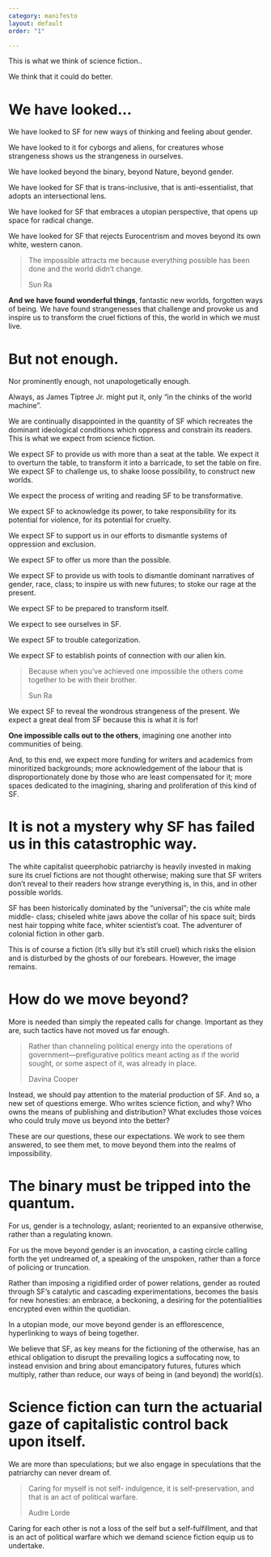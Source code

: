 ```yaml
---
category: manifesto
layout: default
order: "1"

---
```

This is what we think of science fiction..

We think that it could do better.

# We have looked...

We have looked to SF for new ways of thinking and feeling about gender.

We have looked to it for cyborgs and aliens, for creatures whose strangeness shows us the strangeness in ourselves.

We have looked beyond the binary, beyond Nature, beyond gender.

We have looked for SF that is trans-inclusive, that is anti-essentialist, that adopts an intersectional lens.

We have looked for SF that embraces a utopian perspective, that opens up space for radical change.

We have looked for SF that rejects Eurocentrism and moves beyond its own white, western canon.

> The impossible attracts me because everything possible has been done and the world didn’t change.
>
> Sun Ra

**And we have found wonderful things**, fantastic new worlds, forgotten ways of being. We have found strangenesses that challenge and provoke us and inspire us to transform the cruel fictions of this, the world in which we must live.

# But not enough.

Nor prominently enough, not unapologetically enough.

Always, as James Tiptree Jr. might put it, only “in the chinks of the world machine”.

We are continually disappointed in the quantity of SF which recreates the dominant ideological conditions which oppress and constrain its readers. This is what we expect from science fiction.

We expect SF to provide us with more than a seat at the table. We expect it to overturn the table, to transform it into a barricade, to set the table on fire. We expect SF to challenge us, to shake loose possibility, to construct new worlds.

We expect the process of writing and reading SF to be transformative.

  
We expect SF to acknowledge its power, to take responsibility for its potential for violence, for its potential for cruelty.

  
We expect SF to support us in our efforts to dismantle systems of oppression and exclusion.

We expect SF to offer us more than the possible.

We expect SF to provide us with tools to dismantle dominant narratives of gender, race, class; to inspire us with new futures; to stoke our rage at the present.

We expect SF to be prepared to transform itself.

We expect to see ourselves in SF.

We expect SF to trouble categorization.

We expect SF to establish points of connection with our alien kin.

> Because when you’ve achieved one impossible the others come together to be with their brother.
>
>  
>
> Sun Ra

We expect SF to reveal the wondrous strangeness of the present. We expect a great deal from SF because this is what it is for!

**One impossible calls out to the others**, imagining one another into communities of being.

And, to this end, we expect more funding for writers and academics from minoritized backgrounds; more acknowledgement of the labour that is disproportionately done by those who are least compensated for it; more spaces dedicated to the imagining, sharing and proliferation of this kind of SF.

# It is not a mystery why SF has failed us in this catastrophic way.

The white capitalist queerphobic patriarchy is heavily invested in making sure its cruel fictions are not thought otherwise; making sure that SF writers don’t reveal to their readers how strange everything is, in this, and in other possible worlds.

SF has been historically dominated by the “universal”; the cis white male middle- class; chiseled white jaws above the collar of his space suit; birds nest hair topping white face, whiter scientist’s coat. The adventurer of colonial fiction in other garb.

This is of course a fiction (it’s silly but it’s still cruel) which risks the elision and is disturbed by the ghosts of our forebears. However, the image remains.

# How do we move beyond?

More is needed than simply the repeated calls for change. Important as they are, such tactics have not moved us far enough.

> Rather than channeling political energy into the operations of government—prefigurative politics meant acting as if the world sought, or some aspect of it, was already in place.
>
>  
>
> Davina Cooper

Instead, we should pay attention to the material production of SF. And so, a new set of questions emerge. Who writes science fiction, and why? Who owns the means of publishing and distribution? What excludes those voices who could truly move us beyond into the better?

These are our questions, these our expectations. We work to see them answered, to see them met, to move beyond them into the realms of impossibility.

# The binary must be tripped into the quantum.

For us, gender is a technology, aslant; reoriented to an expansive otherwise, rather than a regulating known.

For us the move beyond gender is an invocation, a casting circle calling forth the yet undreamed of, a speaking of the unspoken, rather than a force of policing or truncation.

Rather than imposing a rigidified order of power relations, gender as routed through SF’s catalytic and cascading experimentations, becomes the basis for new honesties: an embrace, a beckoning, a desiring for the potentialities encrypted even within the quotidian.

In a utopian mode, our move beyond gender is an efflorescence, hyperlinking to ways of being together.

We believe that SF, as key means for the fictioning of the otherwise, has an ethical obligation to disrupt the prevailing logics a suffocating now, to instead envision and bring about emancipatory futures, futures which multiply, rather than reduce, our ways of being in (and beyond) the world(s).

# Science fiction can turn the actuarial gaze of capitalistic control back upon itself.

We are more than speculations; but we also engage in speculations that the patriarchy can never dream of.

> Caring for myself is not self- indulgence, it is self-preservation, and that is an act of political warfare.
>
>    
> Audre Lorde

Caring for each other is not a loss of the self but a self-fulfillment, and that is an act of political warfare which we demand science fiction equip us to undertake.